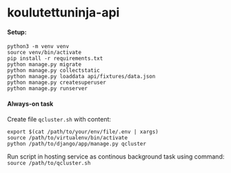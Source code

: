 # koulutettuninja-api

#### Setup:

```
python3 -m venv venv
source venv/bin/activate
pip install -r requirements.txt
python manage.py migrate
python manage.py collectstatic
python manage.py loaddata api/fixtures/data.json
python manage.py createsuperuser
python manage.py runserver
```

#### Always-on task

Create file `qcluster.sh` with content:

```
export $(cat /path/to/your/env/file/.env | xargs)
source /path/to/virtualenv/bin/activate
python /path/to/django/app/manage.py qcluster
```

Run script in hosting service as continous background task using command: `source /path/to/qcluster.sh`